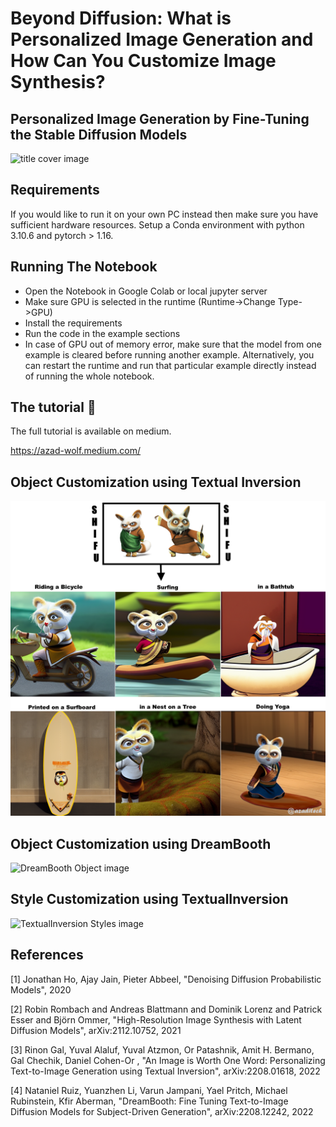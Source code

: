 # Beyond Diffusion: What is Personalized Image Generation and How Can You Customize Image Synthesis?
## Personalized Image Generation by Fine-Tuning the Stable Diffusion Models

![title cover image](cover.png)


## Requirements

If you would like to run it on your own PC instead then make sure you have sufficient hardware resources. Setup a Conda environment with python 3.10.6 and pytorch > 1.16.

## Running The Notebook

* Open the Notebook in Google Colab or local jupyter server
* Make sure GPU is selected in the runtime (Runtime->Change Type->GPU)
* Install the requirements
* Run the code in the example sections 
* In case of GPU out of memory error, make sure that the model from one example is cleared before running another example. Alternatively, you can restart the runtime and run that particular example directly instead of running the whole notebook.


## The tutorial 📃

The full tutorial is available on medium.

https://azad-wolf.medium.com/



## Object Customization using Textual Inversion

![TextualInversion Object image](ti-object.png)


## Object Customization using DreamBooth

![DreamBooth Object image](dreambooth.png)


## Style Customization using TextualInversion

![TextualInversion Styles image](ti-styles.png) 






## References 


[1] Jonathan Ho, Ajay Jain, Pieter Abbeel, "Denoising Diffusion Probabilistic Models", 2020

[2] Robin Rombach and Andreas Blattmann and Dominik Lorenz and Patrick Esser and Björn Ommer, "High-Resolution Image Synthesis with Latent Diffusion Models", arXiv:2112.10752, 2021

[3] Rinon Gal, Yuval Alaluf, Yuval Atzmon, Or Patashnik, Amit H. Bermano, Gal Chechik, Daniel Cohen-Or
, "An Image is Worth One Word: Personalizing Text-to-Image Generation using Textual Inversion", arXiv:2208.01618, 2022

[4] Nataniel Ruiz, Yuanzhen Li, Varun Jampani, Yael Pritch, Michael Rubinstein, Kfir Aberman, "DreamBooth: Fine Tuning Text-to-Image Diffusion Models for Subject-Driven Generation", arXiv:2208.12242, 2022










